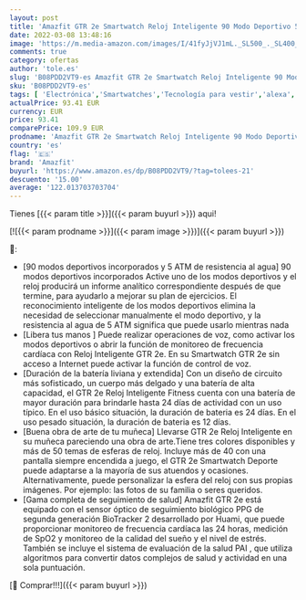 ```yaml
---
layout: post
title: 'Amazfit GTR 2e Smartwatch Reloj Inteligente 90 Modo Deportivo 5 ATM Duración de Batería 26 Días Medición de la Saturación de Oxígeno en Sangre Alexa'
date: 2022-03-08 13:48:16
image: 'https://m.media-amazon.com/images/I/41fyJjVJ1mL._SL500_._SL400_.jpg'
comments: true
category: ofertas
author: 'tole.es'
slug: 'B08PDD2VT9-es Amazfit GTR 2e Smartwatch Reloj Inteligente 90 Modo...'
sku: 'B08PDD2VT9-es'
tags: [ 'Electrónica','Smartwatches','Tecnología para vestir','alexa','amazfit', ]
actualPrice: 93.41 EUR
currency: EUR
price: 93.41
comparePrice: 109.9 EUR
prodname: 'Amazfit GTR 2e Smartwatch Reloj Inteligente 90 Modo Deportivo 5 ATM Duración de Batería 26 Días Medición de la Saturación de Oxígeno en Sangre Alexa'
country: 'es'
flag: '🇪🇸'
brand: 'Amazfit'
buyurl: 'https://www.amazon.es/dp/B08PDD2VT9/?tag=tolees-21'
descuento: '15.00'
average: '122.013703703704'
---
```


Tienes [{{< param title >}}]({{< param buyurl >}}) aqui!

[![{{< param prodname >}}]({{< param image >}})]({{< param buyurl >}})

🔎:

- [90 modos deportivos incorporados y 5 ATM de resistencia al agua] 90 modos deportivos incorporados Active uno de los modos deportivos y el reloj producirá un informe analítico correspondiente después de que termine, para ayudarlo a mejorar su plan de ejercicios. El reconocimiento inteligente de los modos deportivos elimina la necesidad de seleccionar manualmente el modo deportivo, y la resistencia al agua de 5 ATM significa que puede usarlo mientras nada
- [Libera tus manos ] Puede realizar operaciones de voz, como activar los modos deportivos o abrir la función de monitoreo de frecuencia cardíaca con Reloj Inteligente GTR 2e. En su Smartwatch GTR 2e sin acceso a Internet puede activar la función de control de voz.
- [Duración de la batería liviana y extendida] Con un diseño de circuito más sofisticado, un cuerpo más delgado y una batería de alta capacidad, el GTR 2e Reloj Inteligente Fitness cuenta con una batería de mayor duración para brindarle hasta 24 días de actividad con un uso típico. En el uso básico situación, la duración de bateria es 24 días. En el uso pesado situación, la duración de bateria es 12 días.
- [Buena obra de arte de tu muñeca] Llevarse GTR 2e Reloj Inteligente en su muñeca pareciendo una obra de arte.Tiene tres colores disponibles y más de 50 temas de esferas de reloj. Incluye más de 40 con una pantalla siempre encendida a juego, el GTR 2e Smartwatch Deporte puede adaptarse a la mayoría de sus atuendos y ocasiones. Alternativamente, puede personalizar la esfera del reloj con sus propias imágenes. Por ejemplo: las fotos de su familia o seres queridos.
- [Gama completa de seguimiento de salud] Amazfit GTR 2e está equipado con el sensor óptico de seguimiento biológico PPG de segunda generación BioTracker 2 desarrollado por Huami, que puede proporcionar monitoreo de frecuencia cardíaca las 24 horas, medición de SpO2 y monitoreo de la calidad del sueño y el nivel de estrés. También se incluye el sistema de evaluación de la salud PAI , que utiliza algoritmos para convertir datos complejos de salud y actividad en una sola puntuación.

[🛒 Comprar!!!]({{< param buyurl >}})
